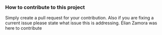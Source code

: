 ### How to contribute to this project
Simply create a pull request for your contribution. Also if you are fixing a current issue please state what issue this is addressing.
Elian Zamora was here to contribute
